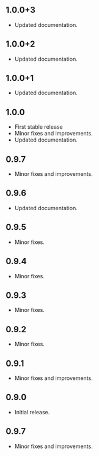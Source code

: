 ## 1.0.0+3

* Updated documentation.

## 1.0.0+2

* Updated documentation.

## 1.0.0+1

* Updated documentation.

## 1.0.0

* First stable release
* Minor fixes and improvements.
* Updated documentation.

## 0.9.7

* Minor fixes and improvements.

## 0.9.6

* Updated documentation.

## 0.9.5

* Minor fixes.

## 0.9.4

* Minor fixes.

## 0.9.3

* Minor fixes.

## 0.9.2

* Minor fixes.

## 0.9.1

* Minor fixes and improvements.


## 0.9.0

* Initial release.













## 0.9.7

* Minor fixes and improvements.

